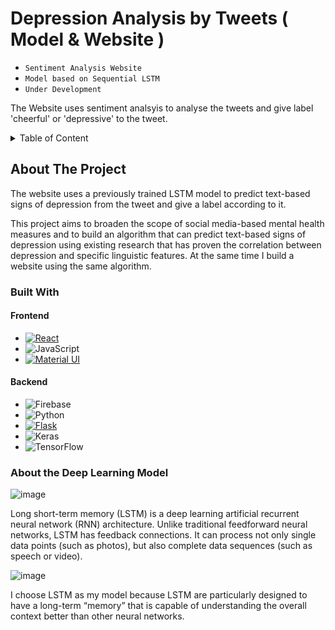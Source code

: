 <a name="readme-top"></a>
# Depression Analysis by Tweets ( Model & Website )
* ` Sentiment Analysis Website `
* ` Model based on Sequential LSTM `
* ` Under Development `


The Website uses sentiment analsyis to analyse the tweets and give label 'cheerful' or 'depressive' to the tweet.

<details>
  <summary>Table of Content</summary>
  <ol>
    <li>
      <a href="#about-the-project">About The Project</a>
      <ol>
        <li><a href="#A">Built With</a></li>
        <li><a href="#B">About the Deep Learning Model</a></li>
      </ol>
    </li>
    <li>
      <a href="#D">Project Phases</a>
      <ol>
        <li>
          <a href="#E">Building Model</a>
          <ol>
            <li><a href="#F">Gathering Data</a></li>
            <li><a href="#G">Preprocessing Data</a></li>
            <li><a href="#H">Building sentiment analysis model</a></li>
          </ol>
         </li>
         <li><a href="#H">Proposed Website Model</a></li>
      </ol>
    </li>
    <li><a href="#I">Challenges Faced</a></li>
    <li><a href="#J">Future Plan</a></li>
    <li><a href="#K">References</a></li>
  </ol>
</details>

## About The Project

The website uses a previously trained LSTM model to predict text-based signs of depression from the tweet and give a label according to it.

This project aims to broaden the scope of social media-based mental health measures and to build an algorithm that can predict text-based signs of depression using existing research that has proven the correlation between depression and specific linguistic features. At the same time I build a website using the same algorithm.

### Built With

#### Frontend
* [![React][React.js]][React-url]
* ![JavaScript](https://img.shields.io/badge/javascript-%23323330.svg?style=for-the-badge&logo=javascript&logoColor=%23F7DF1E)
* [![Material UI][Material.js]][Material-url]

#### Backend
* ![Firebase](https://img.shields.io/badge/Firebase-039BE5?style=for-the-badge&logo=Firebase&logoColor=white)
* ![Python](https://img.shields.io/badge/python-3670A0?style=for-the-badge&logo=python&logoColor=ffdd54)
* [![Flask][Flask.js]][Flask-url]
* ![Keras](https://img.shields.io/badge/Keras-%23D00000.svg?style=for-the-badge&logo=Keras&logoColor=white)
* ![TensorFlow](https://img.shields.io/badge/TensorFlow-%23FF6F00.svg?style=for-the-badge&logo=TensorFlow&logoColor=white)

### About the Deep Learning Model


![image](https://d1m75rqqgidzqn.cloudfront.net/2019/11/RNN.jpg)


Long short-term memory (LSTM) is a deep learning artificial recurrent neural network (RNN) architecture. Unlike traditional feedforward neural networks, LSTM has feedback connections. It can process not only single data points (such as photos), but also complete data sequences (such as speech or video).

![image](https://miro.medium.com/max/1100/1*cnKbQrqg2exJ-5fF6ea0tQ.webp)

I choose LSTM as my model because LSTM are particularly designed to have a long-term “memory” that is capable of understanding the overall context better than other neural networks.

[Material.js]: https://img.shields.io/badge/Material--UI-0081CB?style=for-the-badge&logo=mui&logoColor=white
[Material-url]: https://mui.com/
[React.js]: https://img.shields.io/badge/React-20232A?style=for-the-badge&logo=react&logoColor=61DAFB
[React-url]: https://reactjs.org/
[Flask.js]: https://img.shields.io/badge/Flask-000000?style=for-the-badge&logo=flask&logoColor=white
[Flask-url]: https://flask.palletsprojects.com/en/2.2.x/

